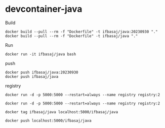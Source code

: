 # devcontainer-java

Build

```terminal
docker build --pull --rm -f "Dockerfile" -t ifbasaj/java:20230930 "." 
docker build --pull --rm -f "Dockerfile" -t ifbasaj/java "." 
```

Run

```terminal
docker run -it ifbasaj/java bash
```
push

```terminal
docker push ifbasaj/java:20230930
docker push ifbasaj/java
```

[^registry]: https://docs.docker.com/registry/deploying/


registry

```terminal
docker run -d -p 5000:5000 --restart=always --name registry registry:2
```

```terminal
docker run -d -p 5000:5000 --restart=always --name registry registry:2
```

```terminal
docker tag ifbasaj/java localhost:5000/ifbasaj/java
```

```terminal
docker push localhost:5000/ifbasaj/java
```

```terminal
```


